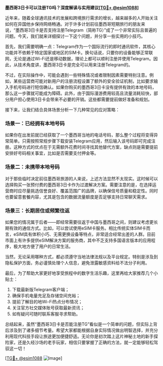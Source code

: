 **墨西哥3日卡可以注册TG吗？深度解读与实用建议[[TG💪+ @esim1088](https://t.me/s/esim1088)]**

近年来，随着全球通讯技术的发展和跨境旅行需求的增长，越来越多的人开始关注如何在异国他乡保持网络畅通。对于许多计划前往墨西哥短期旅行的朋友来说，“墨西哥3日卡是否支持注册Telegram（简称TG）”成了一个非常实际且普遍的问题。今天，我们就来详细探讨一下这个问题，并分享一些实用的小技巧。

首先，我们需要明确一点：Telegram作为一个国际流行的即时通讯软件，其核心功能并不依赖于特定国家或地区的SIM卡。换句话说，只要你的设备能够正常联网，无论是通过Wi-Fi还是移动数据，理论上都可以顺利注册并使用Telegram。因此，从技术角度讲，墨西哥3日卡是完全可以用来注册Telegram的。

不过，在实际操作中，可能会遇到一些特殊情况或者限制因素需要特别注意。例如，某些运营商可能对新用户的注册流程设置了额外的安全验证机制，比如要求输入手机号码进行短信确认。如果你购买的墨西哥3日卡没有提供有效的本地号码，那么这一步骤就可能成为障碍。此外，由于国际漫游费用较高且流量消耗较快，部分用户担心使用3日卡会带来不必要的开销。这些都需要提前做好准备和规划。

接下来，让我们结合具体场景分析一下几种常见的应对策略：

### 场景一：已经拥有本地号码
如果你在出发前就已经获取了一个墨西哥当地的电话号码，那么整个过程将变得异常简单。只需按照常规步骤下载安装Telegram应用，然后输入该号码即可完成注册。这种方式的优点在于无需额外花费时间寻找其他替代方案，缺点则是需要提前安排好号码相关事宜，比如是否需要支付押金等。

### 场景二：未携带本地号码
对于那些临时决定前往墨西哥旅游的人来说，上述方法显然不太现实。这时候可以选择购买一张预付费的墨西哥3日卡作为过渡解决方案。需要注意的是，在选择运营商时应尽量挑选信誉良好、覆盖范围广的品牌，以确保信号质量和稳定性。同时也要留意套餐内容，尤其是包含的数据流量额度是否足够支持日常聊天需求。

### 场景三：长期居住或频繁往返
如果您的情况属于后者——即经常需要往返于中国与墨西哥之间，则建议考虑更长期有效的通信方式。比如，可以尝试使用eSIM卡服务。相比传统实体SIM卡而言，eSIM具有体积小巧、无需更换设备等特点，非常适合经常出差的人群。目前市面上有许多提供eSIM解决方案的服务商，其中不乏支持多国语言版本的应用程序，极大地方便了用户的日常生活。

当然，无论采用哪种方式，都必须遵守当地法律法规以及平台规定。特别是涉及到隐私保护方面，务必谨慎处理个人信息，避免泄露敏感资料给不法分子利用。

最后，为了帮助大家更好地享受旅程中的数字生活乐趣，这里再给大家推荐几个小贴士：
1. 下载最新版Telegram客户端；
2. 确保手机电量充足及存储空间充裕；
3. 提前了解目的地Wi-Fi热点分布情况；
4. 关注官方社交媒体账号获取最新资讯；
5. 如有疑问可随时联系客服寻求帮助。

总结起来，虽然“墨西哥3日卡是否能注册TG”看似是一个简单的问题，但实际上背后涉及到了诸多细节考量。希望大家都能根据自身实际情况做出明智选择，并充分利用现代科技手段让旅途更加便捷舒适。无论你是初次踏上这片神秘土地的新手探险家，还是久经沙场的老手玩家，相信只要掌握了正确的方法，就一定能够轻松驾驭这一切！

[[TG💪+ @esim1088](https://t.me/s/esim1088) ![Image](https://i.postimg.cc/4NQfJmqS/Snipaste-2025-05-13-00-14-12.png)]
